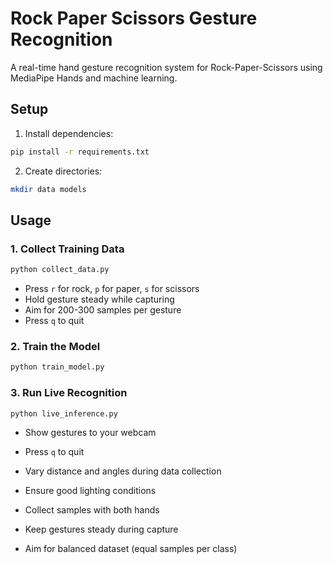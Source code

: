 # Rock Paper Scissors Gesture Recognition

A real-time hand gesture recognition system for Rock-Paper-Scissors using MediaPipe Hands and machine learning.

## Setup

1. Install dependencies:
```bash
pip install -r requirements.txt
```

2. Create directories:
```bash
mkdir data models
```

## Usage

### 1. Collect Training Data
```bash
python collect_data.py
```
- Press `r` for rock, `p` for paper, `s` for scissors
- Hold gesture steady while capturing
- Aim for 200-300 samples per gesture
- Press `q` to quit

### 2. Train the Model
```bash
python train_model.py
```

### 3. Run Live Recognition
```bash
python live_inference.py
```
- Show gestures to your webcam
- Press `q` to quit

- Vary distance and angles during data collection
- Ensure good lighting conditions
- Collect samples with both hands
- Keep gestures steady during capture
- Aim for balanced dataset (equal samples per class)
